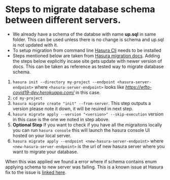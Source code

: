 # Steps to migrate database schema between different servers.
- We already have a schema of the databse with name **up.sql** in same folder. This can be used unless there is no change is schema and up.sql is not updated with it.
- To setup migration from command line [Hasura Cli](https://hasura.io/docs/1.0/graphql/manual/hasura-cli/install-hasura-cli.html#install-hasura-cli) needs to be installed
- Steps mentioned below are taken from [Hasura migration docs](https://hasura.io/docs/1.0/graphql/manual/migrations/config-v1/manage-migrations.html#manage-migrations-v1). Adding the steps below explicitly incase site gets update with newer version of docs. This can be taken as reference as tested way to migrate database schema.
1. `hasura init --directory my-project --endpoint <hasura-server-endpoint>` where `<hasura-server-endpoint>` looks like *https://wfto-covid19-dev.herokuapp.com/* in this case.
2. `cd my-project`
3. `hasura migrate create "init" --from-server`. This step outputs a version please note it down, it will be reuired in next step.
4. `hasura migrate apply --version "<version>" --skip-execution` version in this case is the one we noted in step above.
5. **Optional Step** If you want to check if you have all the migraitons locally you can run `hasura console` this will launch the hasura console UI hosted on your local server.
6. `hasura migrate apply --endpoint <new-hasura-server-endpoint>` where `<new-hasura-server-endpoint>` is the url of new hasura server where you want to migrate your database.

When this was applied we found a error where if schema contains enum applying schema to new server was failing. This is a known issue at Hasura fix to the issue is [linked here](https://github.com/hasura/graphql-engine/issues/3142#issuecomment-542367937).